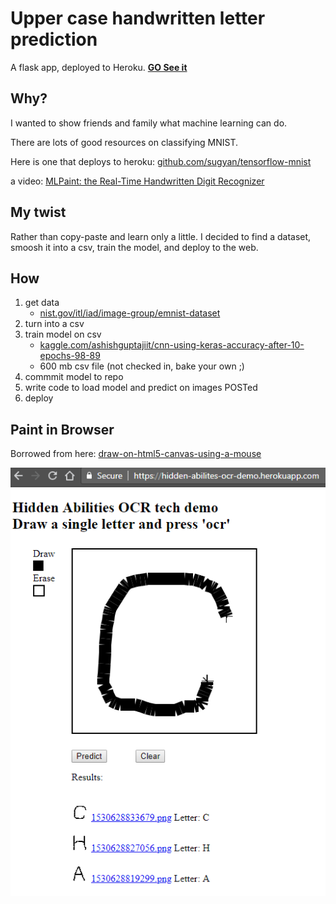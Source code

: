 
# Upper case handwritten letter prediction

A flask app, deployed to Heroku.
**[GO See it](https://hidden-abilites-ocr-demo.herokuapp.com/)**

## Why?

I wanted to show friends and family what machine learning can do.

There are lots of good resources on classifying MNIST.

Here is one that deploys to heroku:
[github.com/sugyan/tensorflow-mnist](https://github.com/sugyan/tensorflow-mnist)

a video:
[MLPaint: the Real-Time Handwritten Digit Recognizer
](https://www.youtube.com/watch?v=WGdLCXDiDSo)

## My twist

Rather than copy-paste and learn only a little.
I decided to find a dataset, smoosh it into a csv, train the model, and deploy to the web.

## How
1. get data 
   - [nist.gov/itl/iad/image-group/emnist-dataset](https://www.nist.gov/itl/iad/image-group/emnist-dataset)
2. turn into a csv
3. train model on csv
   - [kaggle.com/ashishguptajiit/cnn-using-keras-accuracy-after-10-epochs-98-89](https://www.kaggle.com/ashishguptajiit/cnn-using-keras-accuracy-after-10-epochs-98-89)
   - 600 mb csv file (not checked in, bake your own ;)
4. commmit model to repo
5. write code to load model and predict on images POSTed
5. deploy 

## Paint in Browser

Borrowed from here:
[draw-on-html5-canvas-using-a-mouse](https://stackoverflow.com/questions/2368784/draw-on-html5-canvas-using-a-mouse)

![Screenshot](https://raw.githubusercontent.com/shanecandoit/upper-case-handwritten-letter-prediction/master/preview.png)